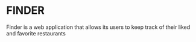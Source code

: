 # FINDER
Finder is a web application that allows its users to keep track of their liked and favorite restaurants
